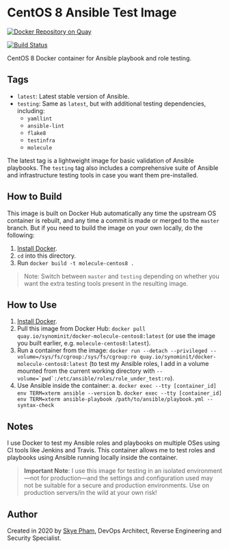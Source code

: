 # CentOS 8 Ansible Test Image

[![Docker Repository on Quay](https://quay.io/repository/synominit/docker-molecule-centos8/status "Docker Repository on Quay")](https://quay.io/repository/synominit/docker-molecule-centos8)

[![Build Status](https://travis-ci.com/synominit/docker-molecule-centos8.svg?branch=master)](https://travis-ci.com/synominit/docker-molecule-centos8)

CentOS 8 Docker container for Ansible playbook and role testing.

## Tags

  - `latest`: Latest stable version of Ansible.
  - `testing`: Same as `latest`, but with additional testing dependencies, including:
    - `yamllint`
    - `ansible-lint`
    - `flake8`
    - `testinfra`
    - `molecule`

The latest tag is a lightweight image for basic validation of Ansible playbooks. The `testing` tag also includes a comprehensive suite of Ansible and infrastructure testing tools in case you want them pre-installed.

## How to Build

This image is built on Docker Hub automatically any time the upstream OS container is rebuilt, and any time a commit is made or merged to the `master` branch. But if you need to build the image on your own locally, do the following:

  1. [Install Docker](https://docs.docker.com/engine/installation/).
  2. `cd` into this directory.
  3. Run `docker build -t molecule-centos8 .`

> Note: Switch between `master` and `testing` depending on whether you want the extra testing tools present in the resulting image.

## How to Use

  1. [Install Docker](https://docs.docker.com/engine/installation/).
  2. Pull this image from Docker Hub: `docker pull quay.io/synominit/docker-molecule-centos8:latest` (or use the image you built earlier, e.g. `molecule-centos8:latest`).
  3. Run a container from the image: `docker run --detach --privileged --volume=/sys/fs/cgroup:/sys/fs/cgroup:ro quay.io/synominit/docker-molecule-centos8:latest` (to test my Ansible roles, I add in a volume mounted from the current working directory with ``--volume=`pwd`:/etc/ansible/roles/role_under_test:ro``).
  4. Use Ansible inside the container:
    a. `docker exec --tty [container_id] env TERM=xterm ansible --version`
    b. `docker exec --tty [container_id] env TERM=xterm ansible-playbook /path/to/ansible/playbook.yml --syntax-check`

## Notes

I use Docker to test my Ansible roles and playbooks on multiple OSes using CI tools like Jenkins and Travis. This container allows me to test roles and playbooks using Ansible running locally inside the container.

> **Important Note**: I use this image for testing in an isolated environment—not for production—and the settings and configuration used may not be suitable for a secure and production environments. Use on production servers/in the wild at your own risk!

## Author

Created in 2020 by [Skye Pham](https://www.skyelp.com/), DevOps Architect, Reverse Engineering and Security Specialist.
